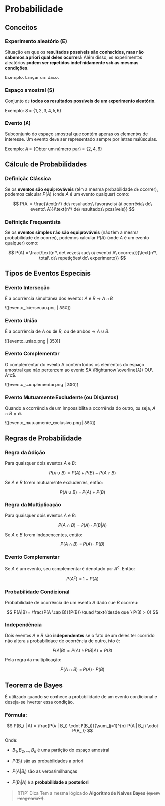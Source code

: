 # Probabilidade

## **Conceitos**

### Experimento aleatório (E)

Situação em que os **resultados possíveis são conhecidos, mas não sabemos a priori qual deles ocorrerá**. Além disso, os experimentos aleatórios **podem ser repetidos indefinidamente sob as mesmas condições**.

Exemplo: Lançar um dado.

### Espaço amostral (S)

Conjunto de **todos os resultados possíveis de um experimento aleatório**.

Exemplo: $S = \{1, 2, 3, 4, 5, 6\}$

### Evento (A)

Subconjunto do espaço amostral que contém apenas os elementos de interesse. Um evento deve ser representado sempre por letras maiúsculas.

Exemplo: $A = \{\text{Obter\ um\ número\ par}\} = \{2, 4, 6\}$


## **Cálculo de Probabilidades**

### Definição Clássica

Se os **eventos são equiprováveis** (têm a mesma probabilidade de ocorrer), podemos calcular $P(A)$ (onde $A$ é um evento qualquer) como: 

$$
P(A) = \frac{\text{n°\ de\ resultados\ favoráveis\ à\ ocorrêcia\ do\ evento\ A}}{\text{n°\ de\ resultados\ possíveis}}
$$

### Definição Frequentista

Se os **eventos simples não são equiprováveis** (não têm a mesma probabilidade de ocorrer), podemos calcular $P(A)$ (onde $A$ é um evento qualquer) como:

$$
P(A) = \frac{\text{n°\ de\ vezes\ que\ o\ evento\ A\ ocorreu}}{\text{n°\ total\ de\ repetições\ do\ experimento}}
$$


## **Tipos de Eventos Especiais**

### Evento Interseção

É a ocorrência simultânea dos eventos $A$ e $B$  $\Rightarrow$ $A \cap B$

![[evento_intersecao.png | 350]]

### Evento União

É a ocorrência de $A$ ou de $B$, ou de ambos $\Rightarrow$ $A \cup B$.

![[evento_uniao.png | 350]]

### Evento Complementar

O complementar do evento A contém todos os elementos do espaço amostral que não pertencem ao evento $A \Rightarrow \overline{A}\ OU\ A^c$. 

![[evento_complementar.png | 350]]

### Evento Mutuamente Excludente (ou Disjuntos)

Quando a ocorrência de um impossibilita a ocorrência do outro, ou seja, $A \cap B = \emptyset$.

![[evento_mutuamente_exclusivo.png | 350]]


## **Regras de Probabilidade**

### Regra da Adição

Para quaisquer dois eventos $A$ e $B$:

$$
P(A \cup B) = P(A) + P(B) - P(A \cap B)
$$

Se $A$ e $B$ forem mutuamente excludentes, então:

$$
P(A \cup B) = P(A) + P(B)
$$

### Regra da Multiplicação

Para quaisquer dois eventos $A$ e $B$:

$$
P(A \cap B) = P(A) \cdot P(B|A)
$$

Se $A$ e $B$ forem independentes, então:

$$
P(A \cap B) = P(A) \cdot P(B)
$$

### Evento Complementar

Se $A$ é um evento, seu complementar é denotado por $A^c$. Então:

$$
P(A^c) = 1 - P(A)
$$

### Probabilidade Condicional

Probabilidade de ocorrência de um evento $A$ dado que $B$ ocorreu:

$$
P(A|B) = \frac{P(A \cap B)}{P(B)} \quad \text{(desde que } P(B) > 0)
$$

### Independência

Dois eventos $A$ e $B$ são **independentes** se o fato de um deles ter ocorrido não altera a probabilidade de ocorrência de outro, isto é:

$$
P(A|B) = P(A) \text{ e } P(B|A) = P(B)
$$

Pela regra da multiplicação:

$$P(A \cap B) = P(A) \cdot P(B)$$


## **Teorema de Bayes**

É utilizado quando se conhece a probabilidade de um evento condicional e deseja-se inverter essa condição.

### Fórmula:

$$
P(B_i | A) = \frac{P(A | B_i) \cdot P(B_i)}{\sum_{j=1}^{n} P(A | B_j) \cdot P(B_j)}
$$

Onde:

- ${B_1, B_2, ..., B_n}$ é uma partição do espaço amostral
    
- $P(B_i)$ são as probabilidades a priori
    
- $P(A | B_i)$ são as verossimilhanças
    
- $P(B_i | A)$ é a **probabilidade a posteriori**


> [!TIP] Dica
> Tem a mesma lógica do **Algoritmo de Naives Bayes** ~~(quem imaginaria?!)~~.
